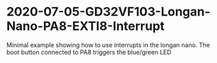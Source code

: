 # 2020-07-05-GD32VF103-Longan-Nano-PA8-EXTI8-Interrupt
Minimal example showing how to use interrupts in the longan nano. The boot button connected to PA8 triggers the blue/green LED

